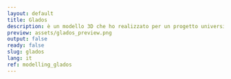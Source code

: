 ```yaml
---
layout: default
title: Glados
description: è un modello 3D che ho realizzato per un progetto universitario.
preview: assets/glados_preview.png
output: false
ready: false
slug: glados
lang: it
ref: modelling_glados
---
```

